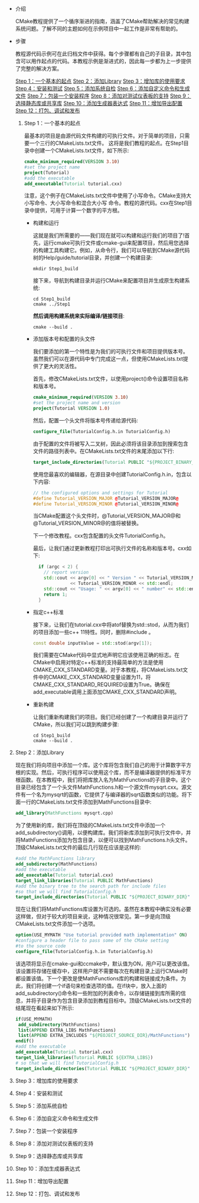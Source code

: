 - 介绍

  CMake教程提供了一个循序渐进的指南，涵盖了CMake帮助解决的常见构建系统问题。了解不同的主题如何在示例项目中一起工作是非常有帮助的。

- 步骤

  教程源代码示例可在此归档文件中获得。每个步骤都有自己的子目录，其中包含可以用作起点的代码。本教程示例是渐进式的，因此每一步都为上一步提供了完整的解决方案。

  [Step 1：一个基本的起点](#1)
  [Step 2：添加Library](#2)
  [Step 3：增加库的使用要求](#3)
  [Step 4：安装和测试](#4)
  [Step 5：添加系统自检](#5)
  [Step 6：添加自定义命令和生成文件](#6)
  [Step 7：包装一个安装程序](#7)
  [Step 8：添加对测试仪表板的支持](#8)
  [Step 9：选择静态库或共享库](#9)
  [Step 10：添加生成器表达式](#10)
  [Step 11：增加导出配置](#11)
  [Step 12：打包、调试和发布](#12)
  
  1. <span id = "1">Step 1：一个基本的起点</span>
  
     ​	最基本的项目是由源代码文件构建的可执行文件。对于简单的项目，只需要一个三行的CMakeLists.txt文件。		这将是我们教程的起点。在Step1目录中创建一个CMakeLists.txt文件，如下所示:
  
     ```cmake
     cmake_minimum_required(VERSION 3.10)
     #set the project name
     project(Tutorial)
     #add the executable
     add_executable(Tutorial tutorial.cxx)
     ```
     ​	注意，这个例子在CMakeLists.txt文件中使用了小写命令。CMake支持大小写命令、大小写命令和混合大小写		命令。教程的源代码。cxx在Step1目录中提供，可用于计算一个数字的平方根。
  
     - 构建和运行
  
       这就是我们所需要的——我们现在就可以构建和运行我们的项目了!首先，运行cmake可执行文件或cmake-gui来配置项目，然后用您选择的构建工具构建它。例如，从命令行，我们可以导航到CMake源代码树的Help/guide/tutorial目录，并创建一个构建目录:
  
       ```shell
       mkdir Step1_build
       ```
     
       接下来，导航到构建目录并运行CMake来配置项目并生成原生构建系统:
     
       ```shell
       cd Step1_build
       cmake ../Step1
       ```
     
       **然后调用构建系统来实际编译/链接项目**:
     
       ```shell
       cmake --build .
       ```
     
     - 添加版本号和配置的头文件
     
       我们要添加的第一个特性是为我们的可执行文件和项目提供版本号。虽然我们可以在源代码中专门完成这一点，但使用CMakeLists.txt提供了更大的灵活性。
     
       首先，修改CMakeLists.txt文件，以使用project()命令设置项目名称和版本号。
     
       ```cmake
       cmake_minimum_required(VERSION 3.10)
       #set the project name and version
       project(Tutorial VERSION 1.0)
       ```
     
       然后，配置一个头文件将版本号传递给源代码:
     
       ```cmake
       configure_file(TutorialConfig.h.in TutorialConfig.h)
       ```
     
       由于配置的文件将被写入二叉树，因此必须将该目录添加到搜索包含文件的路径列表中。在CMakeLists.txt文件的末尾添加以下行:
     
       ```cmake
       target_include_directories(Tutorial PUBLIC "${PROJECT_BINARY_DIR}")
       ```
     
       使用您最喜欢的编辑器，在源目录中创建TutorialConfig.h.in，包含以下内容:
     
       ```c++
       // the configured options and settings for Tutorial
       #define Tutorial_VERSION_MAJOR @Tutorial_VERSION_MAJOR@
       #define Tutorial_VERSION_MINOR @Tutorial_VERSION_MINOR@
       ```
     
       当CMake配置这个头文件时，@Tutorial_VERSION_MAJOR@和@Tutorial_VERSION_MINOR@的值将被替换。
     
       下一个修改教程。cxx包含配置的头文件TutorialConfig.h。
     
       最后，让我们通过更新教程打印出可执行文件的名称和版本号。cxx如下:
     
       ```c++
         if (argc < 2) {
           // report version
           std::cout << argv[0] << " Version " << Tutorial_VERSION_MAJOR << "."
                     << Tutorial_VERSION_MINOR << std::endl;
           std::cout << "Usage: " << argv[0] << " number" << std::endl;
           return 1;
         }
       ```
     
     - 指定c++标准
     
       接下来，让我们在tutorial.cxx中将atof替换为std::stod，从而为我们的项目添加一些c++ 11特性。同时，删除#include <cstdlib>。
     
       ```c++
       const double inputValue = std::stod(argv[1]);
       ```
     
       我们需要在CMake代码中显式地声明它应该使用正确的标志。在CMake中启用对特定c++标准的支持最简单的方法是使用CMAKE_CXX_STANDARD变量。对于本教程，将CMakeLists.txt文件中的CMAKE_CXX_STANDARD变量设置为11，将CMAKE_CXX_STANDARD_REQUIRED设置为True。确保在add_executable调用上面添加CMAKE_CXX_STANDARD声明。
     
     - 重新构建
     
       让我们重新构建我们的项目。我们已经创建了一个构建目录并运行了CMake，所以我们可以跳到构建步骤:
     
       ```shell
       cd Step1_build
       cmake --build .
       ```

2. <span id = "2">Step 2：添加Library</span>

   现在我们将向项目中添加一个库。这个库将包含我们自己的用于计算数字平方根的实现。然后，可执行程序可以使用这个库，而不是编译器提供的标准平方根函数。在本教程中，我们将把库放入名为MathFunctions的子目录中。这个目录已经包含了一个头文件MathFunctions.h和一个源文件mysqrt.cxx。源文件有一个名为mysqrt的函数，它提供了与编译器的sqrt函数类似的功能。将下面一行的CMakeLists.txt文件添加到MathFunctions目录中:

   ```cmake
   add_library(MathFunctions mysqrt.cpp)
   ```

   为了使用新的库，我们将在顶级的CMakeLists.txt文件中添加一个add_subdirectory()调用，以便构建库。我们将新库添加到可执行文件中，并将MathFunctions添加为包含目录，以便可以找到MathFunctions.h头文件。顶级CMakeLists.txt文件的最后几行现在应该是这样的:

   ```cmake
   #add the MathFunctions library
   add_subdirectory(MathFunctions)
   #add the executable
   add_executable(Tutorial tutorial.cxx)
   target_link_libraries(Tutorial PUBLIC MathFunctions)
   #add the binary tree to the search path for include files
   #so that we will find TutorialConfig.h
   target_include_directories(Tutorial PUBLIC "${PROJECT_BINARY_DIR}" "${PROJECT_BINARY_DIR}/MathFunctions")
   ```

   现在让我们将MathFunctions库设置为可选的。虽然在本教程中确实没有必要这样做，但对于较大的项目来说，这种情况很常见。第一步是向顶级CMakeLists.txt文件添加一个选项。

   ```cmake
   option(USE_MYMATH "Use tutorial provided math implementation" ON)
   #configure a header file to pass some of the CMake setting
   #to the source code
   configure_file(TutorialConfig.h.in TutorialConfig.h)
   ```

   该选项将显示在cmake-gui和ccmake中，默认值为ON，用户可以更改该值。该设置将存储在缓存中，这样用户就不需要每次在构建目录上运行CMake时都设置该值。下一个更改是使MathFunctions库的构建和链接成为条件。为此，我们将创建一个if语句来检查选项的值。在if块中，放入上面的add_subdirectory()命令和一些附加的列表命令，以存储链接到库所需的信息，并将子目录作为包含目录添加到教程目标中。顶级CMakeLists.txt文件的结尾现在看起来如下所示:

   ```cmake
   if(USE_MYMATH)
   	add_subdirectory(MathFunctions)
   	list(APPEND EXTRA_LIBS MathFunctions)
   	list(APPEND EXTRA_INCLUDES "${PEOJECT_SOURCE_DIR}/MathFunctions")
   endif()
   #add the executable
   add_executable(Tutorial tutorial.cxx)
   target_link_libraries(Tutorial PUBLIC ${EXTRA_LIBS})
   # so that we will find TutorialConfig.h
   target_include_directories(Tutorial PUBLIC "${PROJECT_BINARY_DIR}" "${EXTRA_INCLUDES}")
   ```

   

3. <span id = "3">Step 3：增加库的使用要求</span>

4. <span id = "4">Step 4：安装和测试</span>

5. <span id = "5">Step 5：添加系统自检</span>

6. <span id = "6">Step 6：添加自定义命令和生成文件</span>

7. <span id = "7">Step 7：包装一个安装程序</span>

8. <span id = "8">Step 8：添加对测试仪表板的支持</span>

9. <span id = "9">Step 9：选择静态库或共享库</span>

10. <span id = "10">Step 10：添加生成器表达式</span>

11. <span id = "11">Step 11：增加导出配置</span>

12. <span id = "12">Step 12：打包、调试和发布</span>